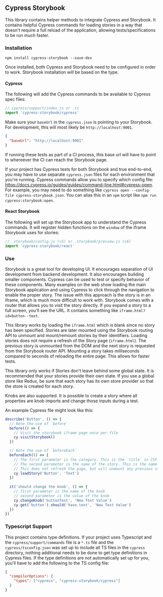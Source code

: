 ## Cypress Storybook

This library contains helper methods to integrate Cypress and Storybook. It contains helpful Cypress commands for loading stories in a way that doesn't require a full reload of the application, allowing tests/specifications to be run much faster.

### Installation

```
npm install cypress-storybook --save-dev
```

Once installed, both Cypress and Storybook need to be configured in order to work. Storybook installation will be based on the type.

#### Cypress

The following will add the Cypress commands to be available to Cypress spec files:

```js
// cypress/support/index.js or .ts
import 'cypress-storybook/cypress'
```

Make sure your `baseUrl` in the `cypress.json` is pointing to your Storybook. For development, this will most likely be `http://localhost:9001`.

```json
{
  "baseUrl": "http://localhost:9001"
}
```

If running these tests as part of a CI process, this base url will have to point to whereever the CI can reach the Storybook page.

If your project has Cypress tests for both Storybook and true end-to-end, you may have to use separate `cypress.json` files for each environment that you're running. Cypress commands allow you to specify which config file: https://docs.cypress.io/guides/guides/command-line.html#cypress-open. For example, you may need to do something like `cypress open --config-file cypress-storybook.json`. You can alias this in an `npm` script like `npm run cypress:storybook:open`.

#### React Storybook

The following will set up the Storybook app to understand the Cypress commands. It will register hidden functions on the `window` of the iframe Storybook uses for stories:

```js
// .storybook/config.js (v5) or .storybook/preview.js (v6)
import 'cypress-storybook/react'
```

### Use

Storybook is a great tool for developing UI. It encourages separation of UI development from backend development. It also encourages building smaller components. Cypress can be used to test or specify behavior of these components. Many examples on the web show loading the main Storybook application and using Cypress to click through the navigation to enable the proper story. The issue with this approach is the story is in an iframe, which is much more difficult to work with. Storybook comes with a router that allows you to visit the story directly. If you expand a story to a full screen, you'll see the URL. It contains something like `iframe.html?id=button--text`.

This library works by loading the `iframe.html` which is blank since no story has been specified. Stories are later mounted using the Storybook routing API to unmount and mount/remount stories by their identifiers. Loading stories does not require a refresh of the Story page (`iframe.html`). The previous story is unmounted from the DOM and the next story is requested from the Storybook router API. Mounting a story takes milliseconds compared to seconds of reloading the entire page. This allows for faster tests.

This library only works if Stories don't leave behind some global state. It is recommended that your stories provide their own state. If you use a global store like Redux, be sure that each story has its own store provider so that the store is created for each story.

Knobs are also supported. It is possible to create a story where all properties are knob imports and change those inputs during a test.

An example Cypress file might look like this:

```js
describe('Button', () => {
  // Note the use of `before`
  before(() => {
    // Visit the storybook iframe page once per file
    cy.visitStorybook()
  })

  // Note the use of `beforeEach`
  beforeEach(() => {
    // The first parameter is the category. This is the `title` in CSF or the value in `storiesOf`
    // The second parameter is the name of the story. This is the name of the function in CSF or the value in the `add`
    // This does not refresh the page, but will unmount any previous story and use the Storybook Router API to render a fresh new story
    cy.loadStory('Button', 'Text')
  })
  
  it('should change the knob', () => {
    // first parameter is the name of the knob
    // second parameter is the value of the knob
    cy.changeKnob('buttonText', 'New Text Value')
    cy.get('button').should('have.text', 'New Text Value')
  })
})
```

### Typescript Support

This project contains type definitions. If your project uses Typescript and the `cypress/support/commands` file is a `*.ts` file and the `cypress/tsconfig.json` was set up to include all TS files in the `cypress` directory, nothing additional needs to be done to get type definitions in Cypress files. If the type definitions are not automatically set up for you, you'll have to add the following to the TS config file:

```json
{
  "compilerOptions": {
    "types": ["cypress", "cypress-storybook/cypress"]
  }
}
```
